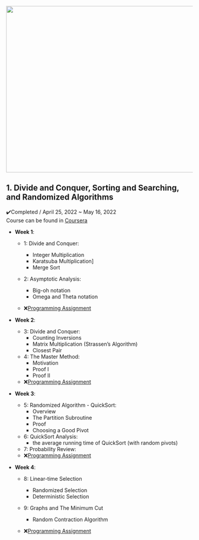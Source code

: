 <p align = "center">
<img src = "https://user-images.githubusercontent.com/63603383/184524367-51c55f69-af5c-4374-954c-4c63e8908708.png" width = "600" height = "450" />
</p>

## 1. Divide and Conquer, Sorting and Searching, and Randomized Algorithms
✔️Completed / April 25, 2022 ~ May 16, 2022<br>
Course can be found in [Coursera](https://www.coursera.org/learn/algorithms-divide-conquer)

- <strong>Week 1</strong>:
  - 1: Divide and Conquer:
    - Integer Multiplication
    - Karatsuba Multiplication]
    - Merge Sort
  - 2: Asymptotic Analysis:
    - Big-oh notation
    - Omega and Theta notation

  - ❌[Programming Assignment](https://github.com/AhnJunYeong0319/stanford-algorithms-specialization/blob/main/Course2/Week1/Course1_PA1.ipynb)

- <strong>Week 2</strong>:
  - 3: Divide and Conquer:
    - Counting Inversions
    - Matrix Multiplication (Strassen’s Algorithm)
    - Closest Pair
  - 4: The Master Method:
    - Motivation
    - Proof I
    - Proof II
  - ❌[Programming Assignment](https://github.com/AhnJunYeong0319/stanford-algorithms-specialization/blob/main/Course2/Week1/Course1_PA2.ipynb)

- <strong>Week 3</strong>:
  - 5: Randomized Algorithm - QuickSort:
    - Overview
    - The Partition Subroutine
    - Proof
    - Choosing a Good Pivot
  - 6: QuickSort Analysis:
    - the average running time of QuickSort (with random pivots)
  - 7: Probability Review:
  - ❌[Programming Assignment](https://github.com/AhnJunYeong0319/stanford-algorithms-specialization/blob/main/Course2/Week1/Course1_PA3.ipynb)
- <strong>Week 4</strong>:
  - 8: Linear-time Selection
    - Randomized Selection
    - Deterministic Selection
  - 9: Graphs and The Minimum Cut
    - Random Contraction Algorithm

  - ❌[Programming Assignment](https://github.com/AhnJunYeong0319/stanford-algorithms-specialization/blob/main/Course2/Week1/Course1_PA4.ipynb)

